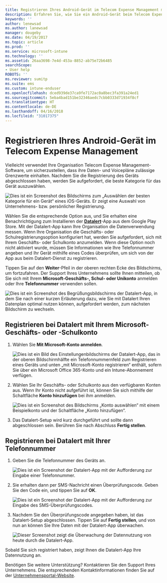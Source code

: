 ```yaml
---
title: Registrieren Ihres Android-Gerät im Telecom Expense Management mit Intune
description: Erfahren Sie, wie Sie ein Android-Gerät beim Telecom Expense Management registrieren.
keywords: ''
author: lenewsad
ms.author: lanewsad
manager: dougeby
ms.date: 04/19/2017
ms.topic: article
ms.prod: ''
ms.service: microsoft-intune
ms.technology: ''
ms.assetid: 26aa3698-7e4d-453a-8852-ab75e72b6485
searchScope:
- User help
ROBOTS: ''
ms.reviewer: sumitp
ms.suite: ems
ms.custom: intune-enduser
ms.openlocfilehash: dced939de37ca9fe7172ac0a8bec3fa391a24ed1
ms.sourcegitcommit: 5eba4bad151be32346aedc7cbb0333d71934f8cf
ms.translationtype: HT
ms.contentlocale: de-DE
ms.lasthandoff: 04/16/2018
ms.locfileid: "31017375"
---
```

# <a name="enroll-your-android-device-in-telecom-expense-management"></a>Registrieren Ihres Android-Gerät im Telecom Expense Management

Vielleicht verwendet Ihre Organisation Telecom Expense Management-Software, um sicherzustellen, dass ihre Daten- und Voicepläne zulässige Grenzwerte einhalten. Nachdem Sie die Registrierung des Geräts abgeschlossen haben, werden Sie aufgefordert, die beste Kategorie für das Gerät auszuwählen.

![Dies ist ein Screenshot des Bildschirms zum „Auswählen der besten Kategorie für ein Gerät“ eines iOS-Geräts. Er zeigt eine Auswahl von Unternehmens- bzw. persönlicher Registrierung.](./media/and-enroll-11-tem-select-best-category.png)

Wählen Sie die entsprechende Option aus, und Sie erhalten eine Benachrichtigung zum Installieren der [__Datalert__](https://play.google.com/store/apps/details?id=fr.memobox.databox)-App aus dem Google Play Store. Mit der Datalert-App kann Ihre Organisation die Datenverwendung messen. Wenn Ihre Organisation die Geschäfts- oder Schulregistrierungsoption konfiguriert hat, werden Sie aufgefordert, sich mit Ihrem Geschäfts- oder Schulkonto anzumelden. Wenn diese Option noch nicht aktiviert wurde, müssen Sie Informationen wie Ihre Telefonnummer angeben und Ihr Gerät mithilfe eines Codes überprüfen, um sich von der App aus beim Datalert-Dienst zu registrieren.

Tippen Sie auf den __Weiter__-Pfeil in der oberen rechten Ecke des Bildschirms, um fortzufahren. Der Support Ihres Unternehmens sollte Ihnen mitteilen, ob Sie sich mit Ihrem __Microsoft-Geschäfts-, Schul- oder Unikonto__ anmelden oder Ihre __Telefonnummer__ verwenden sollen.

  ![Dies ist ein Screenshot des Begrüßungsbildschirms der Datalert-App, in dem Sie nach einer kurzen Erläuterung dazu, wie Sie mit Datalert Ihren Datenplan optimal nutzen können, aufgefordert werden, zum nächsten Bildschirm zu wechseln.](./media/and-enroll-12-tem-datalert-setup.png)

## <a name="enroll-into-datalert-using-your-microsoft-work-or-school-account"></a>Registrieren bei Datalert mit Ihrem Microsoft-Geschäfts- oder -Schulkonto

1. Wählen Sie __Mit Microsoft-Konto anmelden__.

   ![Dies ist ein Bild des Einstellungenbildschirms der Datalert-App, das in der oberen Bildschirmhälfte ein Telefonnummernfeld zum Registrieren eines Geräts und unten „mit Microsoft-Konto registrieren“ enthält, sofern Sie über ein Microsoft Office 365-Konto und ein Intune-Abonnement verfügen.](./media/and-enroll-12a-tem-datalert-enroll-msft-account.png)

2. Wählen Sie Ihr Geschäfts- oder Schulkonto aus den verfügbaren Konten aus. Wenn Ihr Konto nicht aufgeführt ist, können Sie sich mithilfe der Schaltfläche **Konto hinzufügen** bei ihm anmelden.

   ![Dies ist ein Screenshot des Bildschirms „Konto auswählen“ mit einem Beispielkonto und der Schaltfläche „Konto hinzufügen“.](./media/and-enroll-12b-tem-datalert-enroll-select-msft-account.png)

3. Das Datalert-Setup wird kurz durchgeführt und sollte dann abgeschlossen sein. Berühren Sie nach Abschluss __Fertig stellen__.

## <a name="enroll-into-datalert-using-your-phone-number"></a>Registrieren bei Datalert mit Ihrer Telefonnummer

1. Geben Sie die Telefonnummer des Geräts an.

   ![Dies ist ein Screenshot der Datalert-App mit der Aufforderung zur Eingabe einer Telefonnummer.](./media/and-enroll-13-tem-datalert-phone-number.png)

2. Sie erhalten dann per SMS-Nachricht einen Überprüfungscode. Geben Sie den Code ein, und tippen Sie auf __OK__.

   ![Dies ist ein Screenshot der Datalert-App mit der Aufforderung zur Eingabe des SMS-Überprüfungscodes.](./media/and-enroll-14-tem-datalert-sms.png)

3. Nachdem Sie den Überprüfungscode angegeben haben, ist das Datalert-Setup abgeschlossen. Tippen Sie auf __Fertig stellen__, und von nun an können Sie Ihre Daten mit der Datalert-App überwachen.

   ![Dieser Screenshot zeigt die Überwachung der Datennutzung von heute durch die Datalert-App.](./media/and-enroll-15-tem-datalert-monitoring-active.png)

Sobald Sie sich registriert haben, zeigt Ihnen die Datalert-App Ihre Datennutzung an.

Benötigen Sie weitere Unterstützung? Kontaktieren Sie den Support Ihres Unternehmens. Die entsprechenden Kontaktinformationen finden Sie auf der [Unternehmensportal-Website](https://portal.manage.microsoft.com#HelpDeskDialog).
